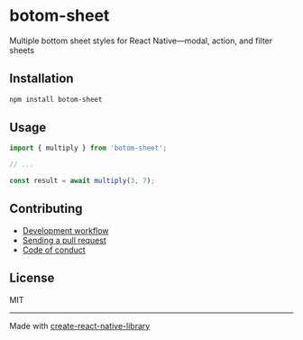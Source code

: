 # botom-sheet

Multiple bottom sheet styles for React Native—modal, action, and filter sheets

## Installation


```sh
npm install botom-sheet
```


## Usage


```js
import { multiply } from 'botom-sheet';

// ...

const result = await multiply(3, 7);
```


## Contributing

- [Development workflow](CONTRIBUTING.md#development-workflow)
- [Sending a pull request](CONTRIBUTING.md#sending-a-pull-request)
- [Code of conduct](CODE_OF_CONDUCT.md)

## License

MIT

---

Made with [create-react-native-library](https://github.com/callstack/react-native-builder-bob)
